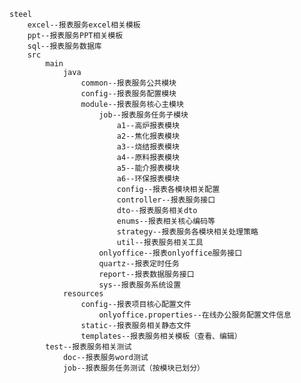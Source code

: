 ﻿`````
steel
    excel--报表服务excel相关模板
    ppt--报表服务PPT相关模板
    sql--报表服务数据库
    src
        main
            java
                common--报表服务公共模块
                config--报表服务配置模块
                module--报表服务核心主模块
                    job--报表服务任务子模块
                        a1--高炉报表模块
                        a2--焦化报表模块
                        a3--烧结报表模块
                        a4--原料报表模块
                        a5--能介报表模块
                        a6--环保报表模块
                        config--报表各模块相关配置
                        controller--报表服务接口
                        dto--报表服务相关dto
                        enums--报表相关核心编码等
                        strategy--报表服务各模块相关处理策略
                        util--报表服务相关工具
                    onlyoffice--报表onlyoffice服务接口
                    quartz--报表定时任务
                    report--报表数据服务接口
                    sys--报表服务系统设置
            resources
                config--报表项目核心配置文件
                    onlyoffice.properties--在线办公服务配置文件信息
                static--报表服务相关静态文件
                templates--报表服务相关模板（查看、编辑）
        test--报表服务相关测试
            doc--报表服务word测试
            job--报表服务任务测试（按模块已划分）
            
   ``````